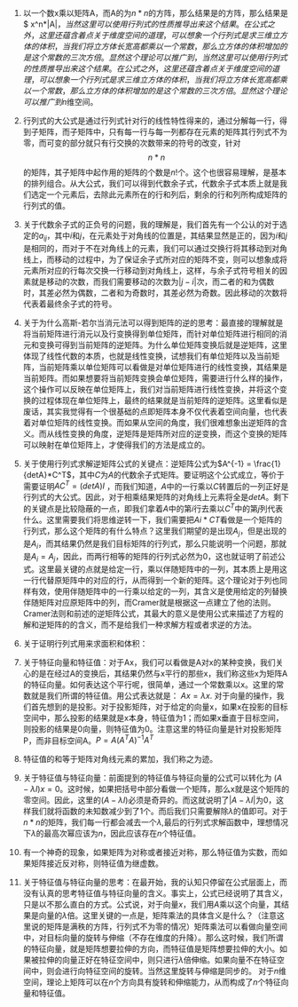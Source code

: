 

1. 以一个数x乘以矩阵A，而A的为$n*n$的方阵，那么结果是的方阵，那么结果是$ x^n*|A|$，当然这里可以使用行列式的性质推导出来这个结果。在公式之外，这里还蕴含着点关于维度空间的道理，可以想象一个行列式是求三维立方体的体积，当我们将立方体长宽高都乘以一个常数，那么立方体的体积增加的是这个常数的三次方倍。显然这个理论可以推广到，当然这里可以使用行列式的性质推导出来这个结果。在公式之外，这里还蕴含着点关于维度空间的道理，可以想象一个行列式是求三维立方体的体积，当我们将立方体长宽高都乘以一个常数，那么立方体的体积增加的是这个常数的三次方倍。显然这个理论可以推广到n$维空间。

2. 行列式的大公式是通过行列式针对行的线性特性得来的，通过分解每一行，得到子矩阵，而子矩阵中，只有每一行与每一列都存在元素的矩阵其行列式不为零，而可变的部分就只有行交换的次数带来的符号的改变，针对$$n*n$$的矩阵，其子矩阵中起作用的矩阵的个数是$n!$个。这个也很容易理解，是基本的排列组合。从大公式，我们可以得到代数余子式，代数余子式本质上就是我们选定一个元素后，去除此元素所在的行和列后，剩余的行和列所构成矩阵的行列式的值。
3. 关于代数余子式的正负号的问题，我的理解是，我们首先有一个公认的对于选定的$a_{ij}$，其中$i$和$j$，在元素处于对角线的位置是，其结果显然是正的，因为$i$和$j$是相同的，而对于不在对角线上的元素，我们可以通过交换行将其移动到对角线上，而移动的过程中，为了保证余子式所对应的矩阵不变，则可以想象成将元素所对应的行每次交换一行移动到对角线上，这样，与余子式符号相关的因素就是移动的次数，而我们需要移动的次数为$|j-i|$次，而二者的和为偶数时，其差必然为偶数，二者和为奇数时，其差必然为奇数。因此移动的次数将代表着最终余子式的符号。
4. 关于为什么高斯-若尔当消元法可以得到矩阵的逆的思考：最直接的理解就是将当前矩阵进行消元以及行变换得到单位矩阵，而针对单位矩阵进行相同的消元和变换可得到当前矩阵的逆矩阵。为什么单位矩阵变换后就是逆矩阵，这里体现了线性代数的本质，也就是线性变换，试想我们有单位矩阵以及当前矩阵，当前矩阵乘以单位矩阵可以看做是对单位矩阵进行的线性变换，其结果是当前矩阵。而如果想要将当前矩阵变换会单位矩阵，需要进行什么样的操作，这个操作可以反映在单位矩阵上，我们对当前矩阵进行线性变换，并将这个变换的过程体现在单位矩阵上，最终的结果就是当前矩阵的逆矩阵。这里看似是废话，其实我觉得有一个很基础的点即矩阵本身不仅代表着空间向量，也代表着对单位矩阵的线性变换。而如果从空间的角度，我们很难想象出逆矩阵的含义。而从线性变换的角度，逆矩阵是矩阵所对应的逆变换，而这个变换的矩阵可以映射在单位矩阵上，才使得我们的方法是成立的。
5. 关于使用行列式求解逆矩阵公式的关键点：逆矩阵公式为$A^{-1} = \frac{1}{detA}*C^T$，其中$C$为$A$的代数余子式矩阵。要证明这个公式成立，等价于需要证明$AC^T = (detA)I$
     ，而我们知道，$A$中的一行乘以$C$转置后的一列正好是行列式的大公式。因此，对于相乘结果矩阵的对角线上元素将全是$detA$。剩下的关键点是比较隐蔽的一点，即我们拿着$A$中的第$i$行去乘以$C^T$中的第$j$列代表什么。这里需要我们将思维逆转一下，我们需要把$Ai*CT$看做是一个矩阵的行列式，那么这个矩阵的有什么特点？这里我们期望的是出现$A_j$，但是出现的是$A_i$，而其结果仍然是我们目标矩阵的行列式，那么只能说明一个问题，那就是$A_i = A_j$，因此，而两行相等的矩阵的行列式必然为$0$，这也就证明了前述公式。这里最关键的点就是给定一行，乘以伴随矩阵中的一列，其本质上是用这一行代替原矩阵中的对应的行，从而得到一个新的矩阵。这个理论对于列也同样有效，使用伴随矩阵中的一行乘以给定的一列，其含义是使用给定的列替换伴随矩阵对应原矩阵中的列，而Cramer就是根据这一点建立了他的法则。Cramer法则和前述的逆矩阵公式，其最大的意义是使用公式来描述了方程的解和逆矩阵的的含义，而不是给我们一种求解方程或者求逆的方法。
6. 关于证明行列式用来求面积和体积：
7. 关于特征向量和特征值：对于Ax，我们可以看做是A对x的某种变换，我们关心的是在经过A的变换后，其结果仍然与x平行的那些x，我们称这些x为矩阵A的特征向量。如何表达这个平行呢，很简单，通过一个常数乘以x。这里的常数就是我们所谓的特征值。用公式表达就是：
     $Ax = \lambda{x}$. 
       对于向量的操作，我们首先想到的是投影。对于投影矩阵，对于给定的向量x，如果x在投影的目标空间中，那么投影的结果就是x本身，特征值为1；而如果x垂直于目标空间，则投影的结果是0向量，则特征值为0。注意这里的特征向量是针对投影矩阵P，而非目标空间A。$P = A(A^TA)^{-1}A^T$
8. 特征值的和等于矩阵对角线元素的累加，我们称之为迹。
9. 关于特征值与特征向量：前面提到的特征值与特征向量的公式可以转化为 $(A-\lambda{I})x = 0$。这时候，如果把括号中部分看做一个矩阵，那么x就是这个矩阵的零空间。因此，这里的$(A-\lambda{I})$必须是奇异的。而这就说明了$|A-\lambda{I}|$为0，这样我们就将函数的未知数减少到了1个。而后我们只需要解除$\lambda$的值即可。对于$n*n$的矩阵，我们每一行都会减去一个$\lambda$,最后的行列式求解函数中，理想情况下$\lambda$的最高次幂应该为$n$，因此应该存在$n$个特征值。

10. 有一个神奇的现象，如果矩阵为对称或者接近对称，那么特征值为实数，而如果矩阵接近反对称，则特征值为继虚数。

11. 关于特征值与特征向量的思考：在最开始，我的认知只停留在公式层面上，而没有认真的思考特征值与特征向量的含义。事实上，公式已经说明了其含义，只是以不那么直白的方式。公式说，对于向量$x$，我们用$A$乘以这个向量，其结果是向量的$\lambda$倍。这里关键的一点是，矩阵乘法的具体含义是什么？（注意这里说的矩阵是满秩的方阵，行列式不为零的情况）矩阵乘法可以看做向量空间中，对目标向量的旋转与伸缩（不存在维度的升降）。那么这时候，我们所谓的特征向量，就是矩阵想要拉伸的方向，而特征值是矩阵想要拉伸的大小。如果被拉伸的向量正好在特征空间中，则只进行$\lambda$倍伸缩。如果向量不在特征空间中，则会进行向特征空间的旋转。当然这里旋转与伸缩是同步的。
对于$n$维空间，理论上矩阵可以在$n$个方向具有旋转和伸缩能力，从而构成了$n$个特征向量和特征值。
